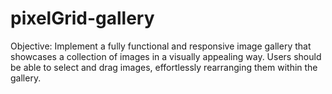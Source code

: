# pixelGrid-gallery
Objective: Implement a fully functional and responsive image gallery that showcases a collection of images in a visually appealing way. Users should be able to select and drag images, effortlessly rearranging them within the gallery.
